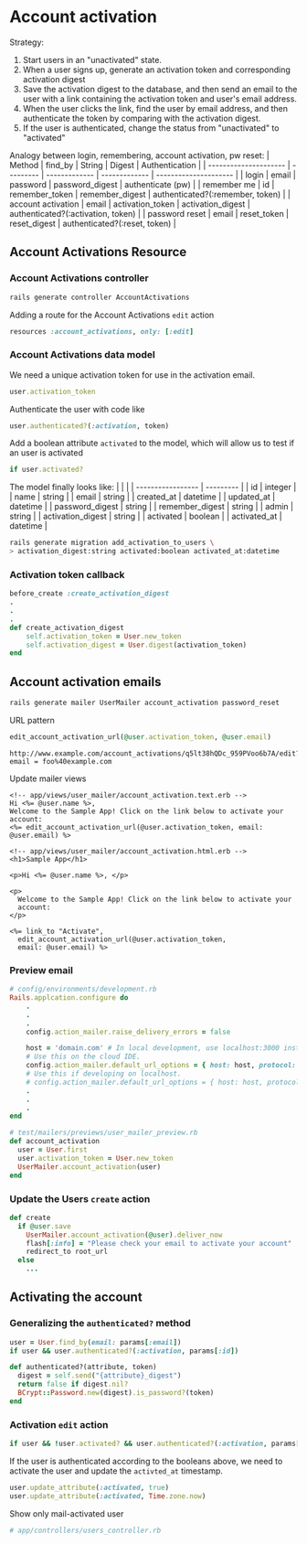 # Account activation

Strategy:
1. Start users in an "unactivated" state.
2. When a user signs up, generate an activation token and corresponding activation
digest
3. Save the activation digest to the database, and then send an email to the user with
a link containing the activation token and user's email address.
4. When the user clicks the link, find the user by email address, and then authenticate
the token by comparing with the activation digest.
5. If the user is authenticated, change the status from "unactivated" to "activated"

Analogy between login, remembering, account activation, pw reset:
| Method                | find_by   | String            | Digest            | Authentication        |
| --------------------- | --------- | -------------     | -------------     | --------------------- |
| login                 | email     | password          | password_digest   | authenticate (pw)     |
| remember me           | id        | remember_token    | remember_digest   | authenticated?(:remember, token)      |
| account activation    | email     | activation_token  | activation_digest | authenticated?(:activation, token)    |
| password reset        | email     | reset_token       | reset_digest      | authenticated?(:reset, token) |

## Account Activations Resource
### Account Activations controller
```bash
rails generate controller AccountActivations
```
Adding a route for the Account Activations `edit` action
```rb
resources :account_activations, only: [:edit]
```
### Account Activations data model
We need a unique activation token for use in the activation email.
```rb
user.activation_token
```
Authenticate the user with code like
```rb
user.authenticated?(:activation, token)
```
Add a boolean attribute `activated` to the model, which will allow us to test if an
user is activated
```rb
if user.activated?
```
The model finally looks like:
|                   |           |
| ----------------- | --------- |
| id                | integer   |
| name              | string    |
| email             | string    |
| created_at        | datetime  |
| updated_at        | datetime  |
| password_digest   | string    |
| remember_digest   | string    |
| admin             | string    |
| activation_digest | string    |
| activated         | boolean   |
| activated_at      | datetime  |

```bash
rails generate migration add_activation_to_users \
> activation_digest:string activated:boolean activated_at:datetime
```
### Activation token callback
```rb
before_create :create_activation_digest
.
.
.
def create_activation_digest
    self.activation_token = User.new_token
    self.activation_digest = User.digest(activation_token)
end
```

## Account activation emails
```bash
rails generate mailer UserMailer account_activation password_reset
```
URL pattern
```rb
edit_account_activation_url(@user.activation_token, @user.email)
```
```
http://www.example.com/account_activations/q5lt38hQDc_959PVoo6b7A/edit?email = foo%40example.com
```
Update mailer views
```erb
<!-- app/views/user_mailer/account_activation.text.erb -->
Hi <%= @user.name %>,
Welcome to the Sample App! Click on the link below to activate your
account:
<%= edit_account_activation_url(@user.activation_token, email:
@user.email) %>

<!-- app/views/user_mailer/account_activation.html.erb -->
<h1>Sample App</h1>

<p>Hi <%= @user.name %>, </p>

<p>
  Welcome to the Sample App! Click on the link below to activate your
  account:
</p>

<%= link_to "Activate",
  edit_account_activation_url(@user.activation_token,
  email: @user.email) %>
```
### Preview email
```rb
# config/environments/development.rb
Rails.applcation.configure do
    .
    .
    .
    config.action_mailer.raise_delivery_errors = false

    host = 'domain.com' # In local development, use localhost:3000 instead
    # Use this on the cloud IDE.
    config.action_mailer.default_url_options = { host: host, protocol: 'https' }
    # Use this if developing on localhost.
    # config.action_mailer.default_url_options = { host: host, protocol: 'http' }
    .
    .
    .
end
```
```rb
# test/mailers/previews/user_mailer_preview.rb
def account_activation
  user = User.first
  user.activation_token = User.new_token
  UserMailer.account_activation(user)
end
```
### Update the Users `create` action
```rb
def create
  if @user.save
    UserMailer.account_activation(@user).deliver_now
    flash[:info] = "Please check your email to activate your account"
    redirect_to root_url
  else
    ...
```

## Activating the account
### Generalizing the `authenticated?` method
```rb
user = User.find_by(email: params[:email])
if user && user.authenticated?(:activation, params[:id])
```
```rb
def authenticated?(attribute, token)
  digest = self.send("{attribute}_digest")
  return false if digest.nil?
  BCrypt::Password.new(digest).is_password?(token)
end
```
### Activation `edit` action
```rb
if user && !user.activated? && user.authenticated?(:activation, params[:id])
```
If the user is authenticated according to the booleans above, we need to activate the
user and update the `activted_at` timestamp.
```rb
user.update_attribute(:activated, true)
user.update_attribute(:activated, Time.zone.now)
```
Show only mail-activated user
```rb
# app/controllers/users_controller.rb

